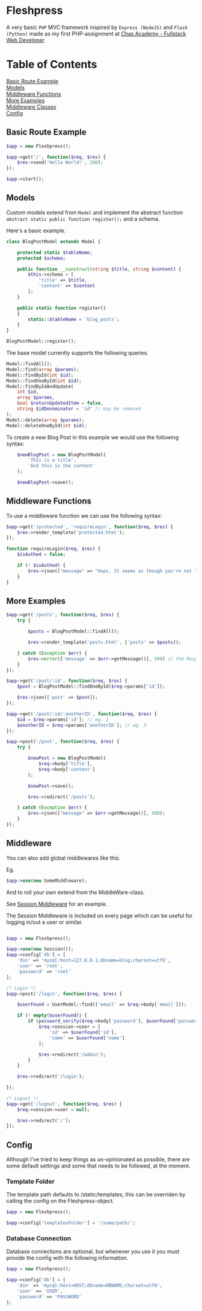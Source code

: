 # Fleshpress

A very basic `PHP` MVC framework inspired by `Express (NodeJS)` and `Flask (Python)` made as my first PHP-assignment at [Chas Academy - Fullstack Web Developer](https://chasacademy.se "Chas Academy").

# Table of Contents

[Basic Route Example](#basic-route-example)<br>
[Models](#models)<br>
[Middleware Functions](#middleware-functions)<br>
[More Examples](#more-examples)<br>
[Middleware Classes](#middleware)<br>
[Config](#config)<br>

## Basic Route Example

```php
$app = new Fleshpress();

$app->get('/', function($req, $res) {
    $res->send('Hello World!', 200);
});

$app->start();
```

## Models

Custom models extend from `Model` and implement the abstract function `abstract static public function register();` and a schema.

Here's a basic example.

```php
class BlogPostModel extends Model {

    protected static $tableName;
    protected $schema;

    public function __construct(string $title, string $content) {
        $this->schema = [
            'title' => $title,
            'content' => $content
        ];
    }

    public static function register()
    {
        static::$tableName = 'blog_posts';
    }
}

BlogPostModel::register();

```

The base model currently supports the following queries.

```php
Model::findAll();
Model::find(array $params);
Model::findById(int $id);
Model::findOneById(int $id);
Model::findByIdAndUpdate(
    int $id, 
    array $params, 
    bool $returnUpdatedItem = false, 
    string $idDenominator = 'id' // may be removed
);
Model::delete(array $params);
Model::deleteOneById(int $id);
```

To create a new Blog Post in this example we would use the following syntax:

```php
    $newBlogPost = new BlogPostModel(
        'This is a title',
        'And this is the content'
    );

    $newBlogPost->save();
```

## Middleware Functions

To use a middleware function we can use the following syntax:

```php
$app->get('/protected', 'requireLogin', function($req, $res) {
    $res->render_template('protected.html');
});

function requireLogin($req, $res) {
    $isAuthed = false;

    if (! $isAuthed) {
        $res->json(["message" => "Oops. It seems as though you're not logged in."], 401);
    }
}
```

## More Examples

```php
$app->get('/posts', function($req, $res) {
    try {

        $posts = BlogPostModel::findAll();

        $res->render_template('posts.html', ['posts' => $posts]);

    } catch (Exception $err) {
        $res->error(['message' => $err->getMessage()], 500) // the Response error-method defaults to error.html
    }
});

$app->get('/post/:id', function($req, $res) {
    $post = BlogPostModel::findOneById($req->params['id']);

    $res->json(['post' => $post]);
});

$app->get('/post/:id/:anotherID', function($req, $res) {
    $id = $req->params['id']; // eg. 1
    $anotherID = $req->params['anotherID']; // eg. 3
});

$app->post('/post', function($req, $res) {
    try {

        $newPost = new BlogPostModel(
            $req->body['title'],
            $req->body['content']
        );

        $newPost->save();

        $res->redirect('/posts');

    } catch (Exception $err) {
        $res->json(["message" => $err->getMessage()], 500);
    }
});
```

## Middleware

You can also add global middlewares like this.

Eg.

```php
$app->use(new SomeMiddleware);
```

And to roll your own extend from the MiddleWare-class.

See [Session Middleware](middlewares/Session.php) for an example.

The Session Middleware is included on every page which can be useful for logging in/out a user or similar.

```php

$app = new Fleshpress();

$app->use(new Session());
$app->config['db'] = [
    'dsn' => 'mysql:host=127.0.0.1;dbname=blog;charset=utf8',
    'user' => 'root',
    'password' => 'root'
];

/* Login */
$app->post('/login', function($req, $res) {

    $userFound = UserModel::find(['email' => $req->body['email']]);

    if (! empty($userFound)) {
        if (password_verify($req->body['password'], $userFound['password'])) {
            $req->session->user = [
                'id' => $userFound['id'],
                'name' => $userFound['name']
            ];

            $res->redirect('/admin');
        }
    }

    $res->redirect('/login');

});

/* Logout */
$app->get('/logout', function($req, $res) {
    $req->session->user = null;

    $res->redirect('/');
});
```

## Config

Although I've tried to keep things as un-opinionated as possible, there are some default settings 
and some that needs to be followed, at the moment.

### Template Folder

The template path defaults to /static/templates, this can be overriden by calling the config on the Fleshpress-object.

```php
$app = new Fleshpress();

$app->config['templatesFolder'] = '/some/path/';
```

### Database Connection

Database connections are optional, but whenever you use it you must provide the config with the following information.

```php
$app = new Fleshpress();

$app->config['db'] = [
    'dsn' => 'mysql:host=HOST;dbname=DBNAME;charset=utf8',
    'user' => 'USER',
    'password' => 'PASSWORD'
];
```


